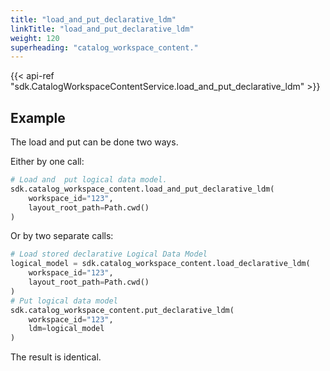 ```yaml
---
title: "load_and_put_declarative_ldm"
linkTitle: "load_and_put_declarative_ldm"
weight: 120
superheading: "catalog_workspace_content."
---
```


{{< api-ref "sdk.CatalogWorkspaceContentService.load_and_put_declarative_ldm" >}}

## Example

The load and put can be done two ways.

Either by one call:

```python
# Load and  put logical data model.
sdk.catalog_workspace_content.load_and_put_declarative_ldm(
    workspace_id="123",
    layout_root_path=Path.cwd()
)

```

Or by two separate calls:

```python
# Load stored declarative Logical Data Model
logical_model = sdk.catalog_workspace_content.load_declarative_ldm(
    workspace_id="123",
    layout_root_path=Path.cwd()
)
# Put logical data model
sdk.catalog_workspace_content.put_declarative_ldm(
    workspace_id="123",
    ldm=logical_model
)
```

The result is identical.
